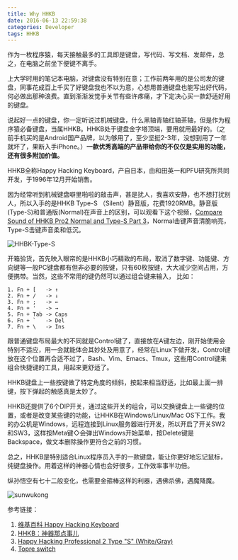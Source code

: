 ```yaml
---
title: Why HHKB
date: 2016-06-13 22:59:38
categories: Developer
tags: HHKB
---
```


作为一枚程序猿，每天接触最多的工具即是键盘，写代码、写文档、发邮件，总之，在电脑之前坐下便键不离手。

上大学时用的笔记本电脑，对键盘没有特别在意；工作前两年用的是公司发的键盘，同事花成百上千买了好键盘我也不以为意，心想用普通键盘也能写出好代码，何必做出那种浪费。直到渐渐发觉手关节有些许疼痛，才下定决心买一款舒适好用的键盘。

<!-- more -->

说起好一点的键盘，你一定听说过机械键盘，什么黑轴青轴红轴茶轴，但是作为程序猿必备键盘，当属HHKB。HHKB处于键盘金字塔顶端，要用就用最好的。（之前手机买的是Android国产品牌，以为够用了，至少坚挺2-3年，没想到用了一年就坏了，果断入手iPhone。）**一款优秀高端的产品带给你的不仅仅是实用的功能，还有很多附加价值。**

HHKB全称Happy Hacking Keyboard，产自日本，由和田英一和PFU研究所共同开发，于1996年12月开始销售。

因为经常听到机械键盘噼里啪啦的敲击声，甚是扰人，我喜欢安静，也不想打扰别人，所以入手的是HHKB Type-S （Silent）静音版，花费1920RMB。静音版(Type-S)和普通版(Normal)在声音上的区别，可以观看下这个视频，[Compare Sound of HHKB Pro2 Normal and Type-S Part 3](https://www.youtube.com/watch?v=TBDXtLh_7Y0)，Normal击键声音清脆响亮，Type-S击键声音柔和低沉。

![HHBK-Type-S](http://7xtc3e.com1.z0.glb.clouddn.com/why-hhkb/hhkb-type-s.jpg)

开箱验货，首先映入眼帘的是HHKB小巧精致的布局，取消了数字键、功能键、方向键等一般PC键盘都有但非必要的按键，只有60枚按键，大大减少空间占用，方便携带。当然，这些不常用的键仍然可以通过组合键来输入， 比如：

```
1. Fn + [   -> ↑
2. Fn + /   -> ↓
3. Fn + ;   -> ←
4. Fn + '   -> →
5. Fn + Tab -> Caps
6. Fn + `   -> Del
7. Fn + \   -> Ins
```

跟普通键盘布局最大的不同就是Control键了，直接放在A键左边，刚开始使用会特别不适应，用一会就能体会其妙处及用意了，经常在Linux下做开发，Control键放在这个位置再合适不过了，Bash、Vim、Emacs、Tmux，这些用Control键来组合快捷键的工具，用起来更舒适了。

HHKB键盘上一些按键做了特定角度的倾斜，按起来相当舒适，比如最上面一排键，按下弹起的触感真是太妙了。

HHKB还提供了6个DIP开关，通过这些开关的组合，可以交换键盘上一些键的位置，或者是改变某些键的功能，让HHKB在Windows/Linux/Mac OS下工作。我的办公机是Windows，远程连接到Linux服务器进行开发，所以开启了开关SW2和SW3，这样按Meta键◇会弹出Windows开始菜单，按Delete键是Backspace，做文本删除操作更符合之前的习惯。

总之，HHKB是特别适合Linux程序员入手的一款键盘，能让你更好地忘记鼠标，纯键盘操作。用着这样的神器心情也会好很多，工作效率事半功倍。

纵孙悟空有七十二般变化，也需要金箍棒这样的利器，遇佛杀佛，遇魔降魔。

![sunwukong](http://7xtc3e.com1.z0.glb.clouddn.com/why-hhkb/wukong.jpg)

参考链接：

1. [维基百科 Happy Hacking Keyboard](https://zh.wikipedia.org/wiki/Happy_Hacking_Keyboard)
2. [HHKB：神器那点事儿](http://blog.daocloud.io/hhkb/)
3. [Happy Hacking Professional 2 Type "S" (White/Gray)](https://elitekeyboards.com/products.php?sub=pfu_keyboards,hhkbpro2&pid=pdkb400ws#)
4. [Topre switch](https://deskthority.net/wiki/Topre_switch)
